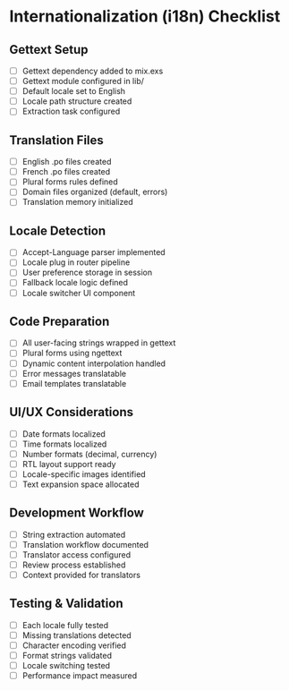 # Internationalization (i18n) Checklist

## Gettext Setup
- [ ] Gettext dependency added to mix.exs
- [ ] Gettext module configured in lib/
- [ ] Default locale set to English
- [ ] Locale path structure created
- [ ] Extraction task configured

## Translation Files
- [ ] English .po files created
- [ ] French .po files created
- [ ] Plural forms rules defined
- [ ] Domain files organized (default, errors)
- [ ] Translation memory initialized

## Locale Detection
- [ ] Accept-Language parser implemented
- [ ] Locale plug in router pipeline
- [ ] User preference storage in session
- [ ] Fallback locale logic defined
- [ ] Locale switcher UI component

## Code Preparation
- [ ] All user-facing strings wrapped in gettext
- [ ] Plural forms using ngettext
- [ ] Dynamic content interpolation handled
- [ ] Error messages translatable
- [ ] Email templates translatable

## UI/UX Considerations
- [ ] Date formats localized
- [ ] Time formats localized
- [ ] Number formats (decimal, currency)
- [ ] RTL layout support ready
- [ ] Locale-specific images identified
- [ ] Text expansion space allocated

## Development Workflow
- [ ] String extraction automated
- [ ] Translation workflow documented
- [ ] Translator access configured
- [ ] Review process established
- [ ] Context provided for translators

## Testing & Validation
- [ ] Each locale fully tested
- [ ] Missing translations detected
- [ ] Character encoding verified
- [ ] Format strings validated
- [ ] Locale switching tested
- [ ] Performance impact measured